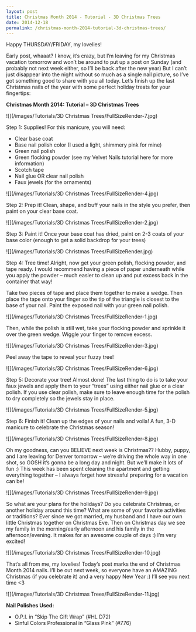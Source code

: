 ```yaml
---
layout: post
title: Christmas Month 2014 - Tutorial - 3D Christmas Trees
date: 2014-12-18
permalink: /christmas-month-2014-tutorial-3d-christmas-trees/
---
```


Happy THURSDAY/FRIDAY, my lovelies!

Early post, whaaat? I know, it’s crazy, but I’m leaving for my Christmas vacation tomorrow and won’t be around to put up a post on Sunday (and probably not next week either, so I’ll be back after the new year) But I can’t just disappear into the night without so much as a single nail picture, so I’ve got something good to share with you all today. Let’s finish up the last Christmas nails of the year with some perfect holiday treats for your fingertips:

**Christmas Month 2014: Tutorial – 3D Christmas Trees**

![](/images/Tutorials/3D Christmas Trees/FullSizeRender-7.jpg)

Step 1: Supplies! For this manicure, you will need:

- Clear base coat
- Base nail polish color (I used a light, shimmery pink for mine)
- Green nail polish
- Green flocking powder (see my Velvet Nails tutorial here for more information)
- Scotch tape
- Nail glue OR clear nail polish
- Faux jewels (for the ornaments)

![](/images/Tutorials/3D Christmas Trees/FullSizeRender-4.jpg)

Step 2: Prep it! Clean, shape, and buff your nails in the style you prefer, then paint on your clear base coat.

![](/images/Tutorials/3D Christmas Trees/FullSizeRender-2.jpg)

Step 3: Paint it! Once your base coat has dried, paint on 2-3 coats of your base color (enough to get a solid backdrop for your trees)

![](/images/Tutorials/3D Christmas Trees/FullSizeRender.jpg)

Step 4: Tree time! Alright, now get your green polish, flocking powder, and tape ready. I would recommend having a piece of paper underneath while you apply the powder – much easier to clean up and put excess back in the container that way!

Take two pieces of tape and place them together to make a wedge. Then place the tape onto your finger so the tip of the triangle is closest to the base of your nail. Paint the exposed nail with your green nail polish.

![](/images/Tutorials/3D Christmas Trees/FullSizeRender-1.jpg)

Then, while the polish is still wet, take your flocking powder and sprinkle it over the green wedge. Wiggle your finger to remove excess.

![](/images/Tutorials/3D Christmas Trees/FullSizeRender-3.jpg)

Peel away the tape to reveal your fuzzy tree!

![](/images/Tutorials/3D Christmas Trees/FullSizeRender-6.jpg)

Step 5: Decorate your tree! Almost done! The last thing to do is to take your faux jewels and apply them to your “trees” using either nail glue or a clear polish. If you use clear polish, make sure to leave enough time for the polish to dry completely so the jewels stay in place.

![](/images/Tutorials/3D Christmas Trees/FullSizeRender-5.jpg)

Step 6: Finish it! Clean up the edges of your nails and voila! A fun, 3-D manicure to celebrate the Christmas season!

![](/images/Tutorials/3D Christmas Trees/FullSizeRender-8.jpg)

Oh my goodness, can you BELIEVE next week is Christmas?? Hubby, puppy, and I are leaving for Denver tomorrow – we’re driving the whole way in one shot, so GOSH it’s gonna be a long day and night. But we’ll make it lots of fun :) This week has been spent cleaning the apartment and getting everything together – I always forget how stressful preparing for a vacation can be!

![](/images/Tutorials/3D Christmas Trees/FullSizeRender-9.jpg)

So what are your plans for the holidays? Do you celebrate Christmas, or another holiday around this time? What are some of your favorite activities or traditions? Ever since we got married, my husband and I have our own little Christmas together on Christmas Eve. Then on Christmas day we see my family in the morning/early afternoon and his family in the afternoon/evening. It makes for an awesome couple of days :) I’m very excited!

![](/images/Tutorials/3D Christmas Trees/FullSizeRender-10.jpg)

That’s all from me, my lovelies! Today’s post marks the end of Christmas Month 2014 nails. I’ll be out next week, so everyone have an AMAZING Christmas (if you celebrate it) and a very happy New Year :) I’ll see you next time <3

![](/images/Tutorials/3D Christmas Trees/FullSizeRender-11.jpg)

**Nail Polishes Used:**

- O.P.I. in “Skip The Gift Wrap” (#HL D72)
- Sinful Colors Professional in “Glass Pink” (#776)